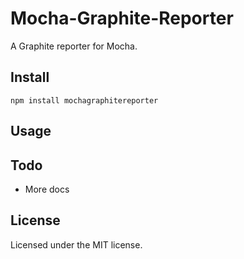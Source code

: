 # Mocha-Graphite-Reporter



A Graphite reporter for Mocha.

## Install

```
npm install mochagraphitereporter
```

## Usage


## Todo

* More docs

## License

Licensed under the MIT license.
